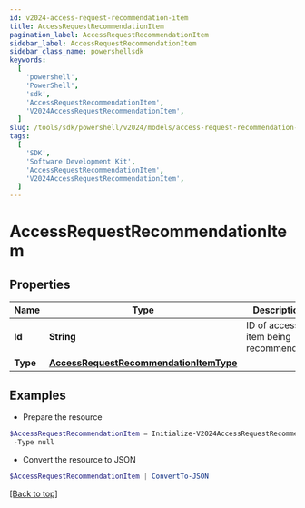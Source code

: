 ```yaml
---
id: v2024-access-request-recommendation-item
title: AccessRequestRecommendationItem
pagination_label: AccessRequestRecommendationItem
sidebar_label: AccessRequestRecommendationItem
sidebar_class_name: powershellsdk
keywords:
  [
    'powershell',
    'PowerShell',
    'sdk',
    'AccessRequestRecommendationItem',
    'V2024AccessRequestRecommendationItem',
  ]
slug: /tools/sdk/powershell/v2024/models/access-request-recommendation-item
tags:
  [
    'SDK',
    'Software Development Kit',
    'AccessRequestRecommendationItem',
    'V2024AccessRequestRecommendationItem',
  ]
---
```


# AccessRequestRecommendationItem

## Properties

| Name | Type | Description | Notes |
| --- | --- | --- | --- |
| **Id** | **String** | ID of access item being recommended. | [optional] |
| **Type** | [**AccessRequestRecommendationItemType**](access-request-recommendation-item-type) |  | [optional] |

## Examples

- Prepare the resource

```powershell
$AccessRequestRecommendationItem = Initialize-V2024AccessRequestRecommendationItem  -Id 2c9180835d2e5168015d32f890ca1581 `
 -Type null
```

- Convert the resource to JSON

```powershell
$AccessRequestRecommendationItem | ConvertTo-JSON
```

[[Back to top]](#)
